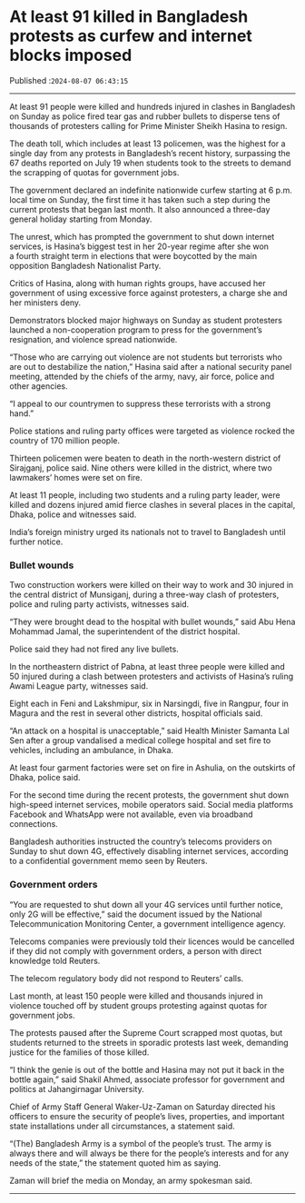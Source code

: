 # At least 91 killed in Bangladesh protests as curfew and internet blocks imposed

Published :`2024-08-07 06:43:15`

---

At least 91 people were killed and hundreds injured in clashes in Bangladesh on Sunday as police fired tear gas and rubber bullets to disperse tens of thousands of protesters calling for Prime Minister Sheikh Hasina to resign.

The death toll, which includes at least 13 policemen, was the highest for a single day from any protests in Bangladesh’s recent history, surpassing the 67 deaths reported on July 19 when students took to the streets to demand the scrapping of quotas for government jobs.

The government declared an indefinite nationwide curfew starting at 6 p.m. local time on Sunday, the first time it has taken such a step during the current protests that began last month. It also announced a three-day general holiday starting from Monday.

The unrest, which has prompted the government to shut down internet services, is Hasina’s biggest test in her 20-year regime after she won a fourth straight term in elections that were boycotted by the main opposition Bangladesh Nationalist Party.

Critics of Hasina, along with human rights groups, have accused her government of using excessive force against protesters, a charge she and her ministers deny.

Demonstrators blocked major highways on Sunday as student protesters launched a non-cooperation program to press for the government’s resignation, and violence spread nationwide.

“Those who are carrying out violence are not students but terrorists who are out to destabilize the nation,” Hasina said after a national security panel meeting, attended by the chiefs of the army, navy, air force, police and other agencies.

“I appeal to our countrymen to suppress these terrorists with a strong hand.”

Police stations and ruling party offices were targeted as violence rocked the country of 170 million people.

Thirteen policemen were beaten to death in the north-western district of Sirajganj, police said. Nine others were killed in the district, where two lawmakers’ homes were set on fire.

At least 11 people, including two students and a ruling party leader, were killed and dozens injured amid fierce clashes in several places in the capital, Dhaka, police and witnesses said.

India’s foreign ministry urged its nationals not to travel to Bangladesh until further notice.

### Bullet wounds

Two construction workers were killed on their way to work and 30 injured in the central district of Munsiganj, during a three-way clash of protesters, police and ruling party activists, witnesses said.

“They were brought dead to the hospital with bullet wounds,” said Abu Hena Mohammad Jamal, the superintendent of the district hospital.

Police said they had not fired any live bullets.

In the northeastern district of Pabna, at least three people were killed and 50 injured during a clash between protesters and activists of Hasina’s ruling Awami League party, witnesses said.

Eight each in Feni and Lakshmipur, six in Narsingdi, five in Rangpur, four in Magura and the rest in several other districts, hospital officials said.

“An attack on a hospital is unacceptable,” said Health Minister Samanta Lal Sen after a group vandalised a medical college hospital and set fire to vehicles, including an ambulance, in Dhaka.

At least four garment factories were set on fire in Ashulia, on the outskirts of Dhaka, police said.

For the second time during the recent protests, the government shut down high-speed internet services, mobile operators said. Social media platforms Facebook and WhatsApp were not available, even via broadband connections.

Bangladesh authorities instructed the country’s telecoms providers on Sunday to shut down 4G, effectively disabling internet services, according to a confidential government memo seen by Reuters.

### Government orders

“You are requested to shut down all your 4G services until further notice, only 2G will be effective,” said the document issued by the National Telecommunication Monitoring Center, a government intelligence agency.

Telecoms companies were previously told their licences would be cancelled if they did not comply with government orders, a person with direct knowledge told Reuters.

The telecom regulatory body did not respond to Reuters’ calls.

Last month, at least 150 people were killed and thousands injured in violence touched off by student groups protesting against quotas for government jobs.

The protests paused after the Supreme Court scrapped most quotas, but students returned to the streets in sporadic protests last week, demanding justice for the families of those killed.

“I think the genie is out of the bottle and Hasina may not put it back in the bottle again,” said Shakil Ahmed, associate professor for government and politics at Jahangirnagar University.

Chief of Army Staff General Waker-Uz-Zaman on Saturday directed his officers to ensure the security of people’s lives, properties, and important state installations under all circumstances, a statement said.

“(The) Bangladesh Army is a symbol of the people’s trust. The army is always there and will always be there for the people’s interests and for any needs of the state,” the statement quoted him as saying.

Zaman will brief the media on Monday, an army spokesman said.

---


